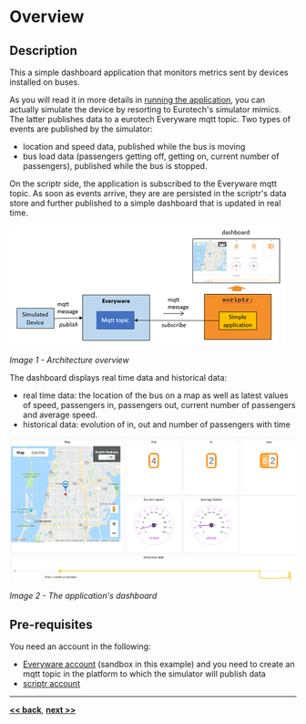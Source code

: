 # Overview

## Description

This a simple dashboard application that monitors metrics sent by devices installed on buses. 

As you will read it in more details in [running the application](./running_the_application.md), you can actually simulate the device by resorting to Eurotech's simulator mimics. The latter publishes data to a eurotech Everyware mqtt topic. Two types of events are published by the simulator:
- location and speed data, published while the bus is moving
- bus load data (passengers getting off, getting on, current number of passengers), published while the bus is stopped.

On the scriptr side, the application is subscribed to the Everyware mqtt topic. As soon as events arrive, they are are persisted in the scriptr's data store and further published to a simple dashboard that is updated in real time. 

![Overview](./images/overview.png)

*Image 1 - Architecture overview*

The dashboard displays real time data and historical data:
- real time data: the location of the bus on a map as well as latest values of speed, passengers in, passengers out, current number of passengers and average speed.
- historical data: evolution of in, out and number of passengers with time

![Application dashboard on scriptr](./images/dashboard.png)

*Image 2 - The application's dashboard*

## Pre-requisites

You need an account in the following:

- [Everyware account](https://console-sandbox.everyware-cloud.com/) (sandbox in this example) and you need to create an mqtt topic in the platform to which the simulator will publish data
- [scriptr account](https://www.scriptr.io/login)

---
**[<< back](../README.md)**, **[next >>](./installing_the_application.md)**
